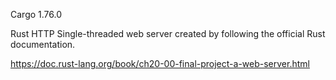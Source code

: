 Cargo 1.76.0

Rust HTTP Single-threaded web server created by following the official Rust documentation.

https://doc.rust-lang.org/book/ch20-00-final-project-a-web-server.html
